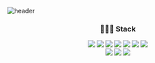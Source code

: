 ![header](https://capsule-render.vercel.app/api?type=wave&color=auto&height=300&section=header&text=Sun_Gun&fontSize=90)

<h3 align="center">🧑🏻‍💻  Stack</h3>

<p align="center">
    <img src="https://img.shields.io/badge/React-61DAFB?style=flat-square&logo=React&logoColor=white" /> 
    <img src="https://img.shields.io/badge/TypeScript-3178C6?style=flat-square&logo=TypeScript&logoColor=white" /> 
    <img src="https://img.shields.io/badge/JavaScript-F7DF1E?style=flat-square&logo=JavaScript&logoColor=white" /> 
    <img src="https://img.shields.io/badge/Reac _Query-FF4154?style=flat-square&logo=React Query&logoColor=white" /> 
    <img src="https://img.shields.io/badge/MobX-FF9955?style=flat-square&logo=MobX&logoColor=white" /> 
    <img src="https://img.shields.io/badge/Redux-764ABC?style=flat-square&logo=Redux&logoColor=white" /> 
    <img src="https://img.shields.io/badge/Redux Saga-999999?style=flat-square&logo=Redux Saga&logoColor=white" /> 
    <br />
    <img src="https://img.shields.io/badge/styled--components-DB7093?style=flat-square&logo=styled--components&logoColor=white" /> 
    <img src="https://img.shields.io/badge/HTML5-E34F26?style=flat-square&logo=HTML5&logoColor=white" /> 
    <img src="https://img.shields.io/badge/CSS3-1572B6?style=flat-square&logo=CSS3&logoColor=white" /> 
</p>
